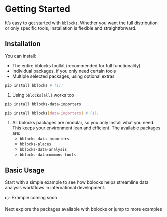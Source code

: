 # Getting Started

It’s easy to get started with `bblocks`.
Whether you want the full distribution or only specific tools, installation is flexible 
and straightforward.

## Installation

You can install:

- The entire bblocks toolkit (recommended for full functionality)
- Individual packages, if you only need certain tools
- Multiple selected packages, using optional extras

```bash title="Install the full bblocks toolkit"
pip install bblocks # (1)!
```

1.  Using `bblocks[all]` works too 


```bash title="Install specific packages"
pip install bblocks-data-importers
```

```bash title="Install multiple packages with optional extras"
pip install bblocks[data-importers] # (1)!
```

1.  All bblocks packages are modular, so you only install what you need. This keeps your environment lean 
and efficient. The available packages are:
    - `bblocks-data-importers`
    - `bblocks-places`
    - `bblocks-data-analysis`
    - `bblocks-datacommons-tools`


## Basic Usage

Start with a simple example to see how bblocks helps streamline data analysis workflows in international development.


👉 Example coming soon


Next explore the packages available with bblocks or jump to more examples
